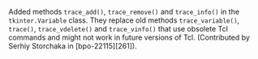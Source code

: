 Added methods `trace_add()`, `trace_remove()` and `trace_info()` in the `tkinter.Variable` class. They replace old methods `trace_variable()`, `trace()`, `trace_vdelete()` and `trace_vinfo()` that use obsolete Tcl commands and might not work in future versions of Tcl. (Contributed by Serhiy Storchaka in [bpo-22115][261]).

